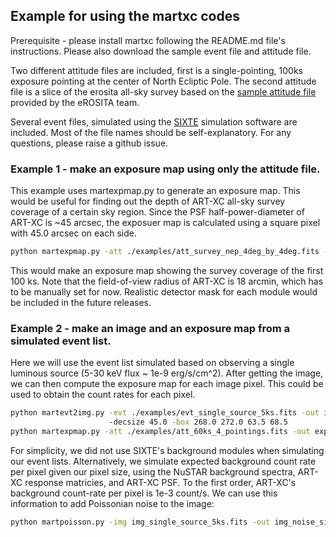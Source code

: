 ## Example for using the martxc codes
Prerequisite - please install martxc following the README.md file's instructions. 
Please also download the sample event file and attitude file.

Two different attitude files are included, first is a single-pointing, 100ks exposure pointing at the center of North Ecliptic Pole. The second attitude file is a slice of the erosita all-sky survey based on the [sample attitude file](https://www.sternwarte.uni-erlangen.de/research/sixte/data/eRASS_Pc87M55_3dobi_att_remeis.fits.bz2) provided by the eROSITA team.

Several event files, simulated using the [SIXTE](https://www.sternwarte.uni-erlangen.de/research/sixte/) simulation software are included. Most of the file names should be self-explanatory. For any questions, please raise a github issue.

### Example 1 - make an exposure map using only the attitude file. 
This example uses martexpmap.py to generate an exposure map. This would be useful for finding out the depth of ART-XC all-sky survey coverage of a certain sky region. Since the PSF half-power-diameter of ART-XC is ~45 arcsec, the exposuer map is calculated using a square pixel with 45.0 arcsec on each side.

```bash
python martexpmap.py -att ./examples/att_survey_nep_4deg_by_4deg.fits -out expmap_survey.fits -fov 18.0 -vig artxc_vignetting.fits -rasize 45.0 -decsize 45.0 -time 100000
```
This would make an exposure map showing the survey coverage of the first 100 ks.
Note that the field-of-view radius of ART-XC is 18 arcmin, which has to be manually set for now. 
Realistic detector mask for each module would be included in the future releases. 

### Example 2 - make an image and an exposure map from a simulated event list.
Here we will use the event list simulated based on observing a single luminous source (5-30 keV flux ~ 1e-9 erg/s/cm^2).
After getting the image, we can then compute the exposure map for each image pixel. This could be used to obtain the count rates for each pixel.

```bash
python martevt2img.py -evt ./examples/evt_single_source_5ks.fits -out img_single_source_5ks.fits -rasize 45.0
                      -decsize 45.0 -box 268.0 272.0 63.5 68.5
python martexpmap.py -att ./examples/att_60ks_4_pointings.fits -out exp_4_pointings_5ks.fits -fov 18.0 -img img_single_source_5ks.fits -time 5000.0
```

For simplicity, we did not use SIXTE's background modules when simulating our event lists. Alternatively, we simulate expected background count rate per pixel given our pixel size, using the NuSTAR background spectra, ART-XC response matricies, and ART-XC PSF. To the first order, ART-XC's background count-rate per pixel is 1e-3 count/s. We can use this information to add Poissonian noise to the image:
```bash
python martpoisson.py -img img_single_source_5ks.fits -out img_noise_single_source_5ks.fits -combine True -nrate 1e-3 -exp exp_4_pointings_5ks.fits 
```
